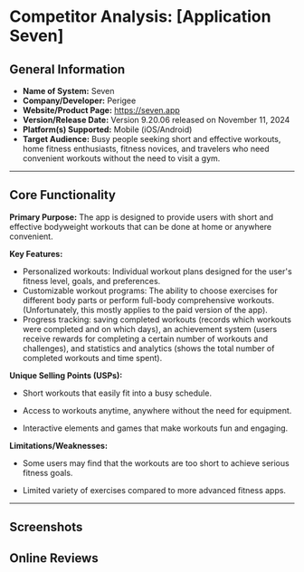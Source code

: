 # Competitor Analysis: [Application Seven] 
## General Information 
- **Name of System:** Seven 
- **Company/Developer:** Perigee
- **Website/Product Page:** https://seven.app
- **Version/Release Date:** Version 9.20.06 released on November 11, 2024
- **Platform(s) Supported:** Mobile (iOS/Android)
- **Target Audience:** Busy people seeking short and effective workouts, home fitness enthusiasts, fitness novices, and travelers who need convenient workouts without the need to visit a gym.

--- 
## Core Functionality 

**Primary Purpose:** 
The app is designed to provide users with short and effective bodyweight workouts that can be done at home or anywhere convenient.

**Key Features:** 
- Personalized workouts: Individual workout plans designed for the user's fitness level, goals, and preferences.
- Customizable workout programs: The ability to choose exercises for different body parts or perform full-body comprehensive workouts. (Unfortunately, this mostly applies to the paid version of the app).
- Progress tracking: saving completed workouts (records which workouts were completed and on which days), an achievement system (users receive rewards for completing a certain number of workouts and challenges), and statistics and analytics (shows the total number of completed workouts and time spent). 

**Unique Selling Points (USPs):**

- Short workouts that easily fit into a busy schedule.

- Access to workouts anytime, anywhere without the need for equipment.

- Interactive elements and games that make workouts fun and engaging.

**Limitations/Weaknesses:** 

- Some users may find that the workouts are too short to achieve serious fitness goals.

- Limited variety of exercises compared to more advanced fitness apps. 

---

## Screenshots


## Online Reviews
